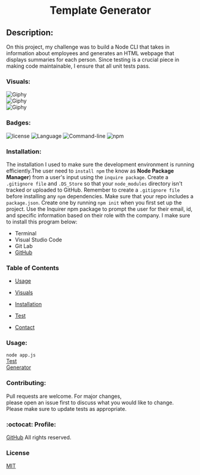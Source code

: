 
<h1 align="center"> Template Generator</h1>


## Description:
On this project, my challenge was to build a Node CLI that takes in information about employees and generates an HTML webpage that displays summaries for each person. Since testing is a crucial piece in making code maintainable, I ensure that all unit tests pass.

### Visuals:
![Giphy](Develop/output/generate.gif)<br>
![Giphy](Develop/output/giphy_app.gif)<br>
![Giphy](Develop/output/Test.gif)<br>


### Badges:
![license](https://img.shields.io/badge/license-MIT-blue.svg)
![Language](https://img.shields.io/badge/Languages-HTML,CSS,Jquery,Nodes-violet.svg)
![Command-line](https://img.shields.io/badge/Command-line-blueviolet.svg)
![npm](https://img.shields.io/badge/npm-red.svg)

### Installation:

The installation I used to make sure the development environment is running efficiently.The user need to ```install npm``` the know as **Node Package Manager**) from a user's input using the ```inquire package```. Create a ```.gitignore file``` and ```.DS_Store``` so that your ```node_modules``` directory isn't tracked or uploaded to GitHub. Remember to create a ```.gitignore file``` before installing any ```npm``` dependencies. Make sure that your repo includes a ```package.json```. Create one by running ```npm init``` when you first set up the project. Use the Inquirer npm package to prompt the user for their email, id, and specific information based on their role with the company. I make sure to install this program below:

* Terminal
* Visual Studio Code
* Git Lab
* [GitHub](https://github.com/adpir/Template_Generator)

### Table of Contents 

* [Usage](#Usage)

* [Visuals](#Visuals)

* [Installation](#Installation)

* [Test](#Test)

* [Contact](#Contact)


### Usage:
```node app.js``` <br>
[Test](https://drive.google.com/file/d/1by8STVkO-QmqVjUmhqApu4m6RJNaIIE7/view?usp=sharing)<br>
[Generator](https://drive.google.com/file/d/1Llrre2TZEPmGzk4r7GG8h3G7rx_tB8kY/view?usp=sharing)



### Contributing:
Pull requests are welcome. For major changes,<br>
please open an issue first to discuss what you would like to change.<br>
Please make sure to update tests as appropriate.

### :octocat: Profile:

[GitHub](https://github.com/adpir?tab=repositories) All rights reserved.


### License
[MIT](https://github.com/adpir/Template_Generator/blob/main/LICENSE) 

